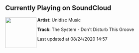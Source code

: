 ## Currently Playing on SoundCloud

[<img align="left" width="100" src="https://i1.sndcdn.com/artworks-000113974173-rn910m-t50x50.jpg">](https://soundcloud.com/unidisc-music/the-system-dont-disturb-this-groove)

**Artist**: Unidisc Music 

**Track**: The System - Don't Disturb This Groove

Last updated at 08/24/2020 14:57
